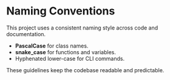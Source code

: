 # Naming Conventions

This project uses a consistent naming style across code and documentation.

- **PascalCase** for class names.
- **snake_case** for functions and variables.
- Hyphenated lower-case for CLI commands.

These guidelines keep the codebase readable and predictable.

